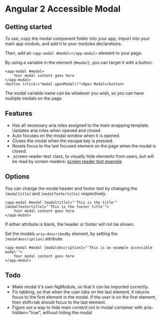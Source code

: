 Angular 2 Accessible Modal
==========================

Getting started
-------

To use, copy the modal component folder into your app, import into your main app module, and add it to your modules declarations.

Then, add an `<app-modal #modal></app-modal>` element to your page. 

By using a variable in the element (`#modal`), you can target it with a button: 

    <app-modal #modal>
	    Your modal content goes here
    </app-modal>
    <button (click)="modal.openModal()">Open Modal</button>

The modal variable name can be whatever you wish, so you can have multiple modals on the page.

## Features ##

 - Has all necessary aria roles assigned to the main wrapping template. Updates aria roles when opened and closed.
 - Auto focuses on the modal window when it is opened.
 - Closes the modal when the escape key is pressed. 
 - Resets focus to the last focused element on the page when the modal is closed.
 - .screen-reader-text class, to visually hide elements from users, but will be read by screen readers: [screen reader text example](https://make.wordpress.org/accessibility/2015/02/09/hiding-text-for-screen-readers-with-wordpress-core/)

## Options ##
You can change the modal header and footer text by changing the `[modaltitle]` and `[modalfootertitle]` respectively. 

    <app-modal #modal [modaltitle]="'This is the title'" [modalfootertitle]="'This is the footer title'">
	    Your modal content goes here
    </app-modal>
If either attribute is blank, the header or footer will not be shown. 

Set the modals `aria-describedBy` element, by setting the `[modaldescription]` attribute: 

    <app-modal #modal [modaldescription]="'This is an example accessible modal'">
	    Your modal content goes here
    </app-modal>

## Todo ##

 - Make modal it's own NgModule, so that it can be imported correctly.
 - Fix tabbing, so that when the user tabs on the last element, it returns focus to the first element in the modal. If the user is on the first element, then shift+tab should focus to the last element.
 - Figure out a way to hide main content not in modal container with aria-hidden="true", without hiding the modal. 

